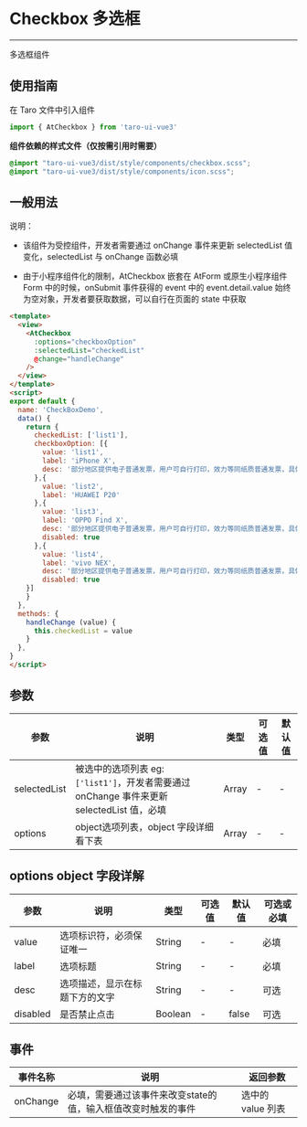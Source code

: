 # Checkbox 多选框

---
多选框组件

## 使用指南

在 Taro 文件中引入组件

```typescript
import { AtCheckbox } from 'taro-ui-vue3'
```

**组件依赖的样式文件（仅按需引用时需要）**

```scss
@import "taro-ui-vue3/dist/style/components/checkbox.scss";
@import "taro-ui-vue3/dist/style/components/icon.scss";
```

## 一般用法

说明：

* 该组件为受控组件，开发者需要通过 onChange 事件来更新 selectedList 值变化，selectedList 与 onChange 函数必填

* 由于小程序组件化的限制，AtCheckbox 嵌套在 AtForm 或原生小程序组件 Form 中的时候，onSubmit 事件获得的 event 中的 event.detail.value 始终为空对象，开发者要获取数据，可以自行在页面的 state 中获取

```html
<template>
  <view>
    <AtCheckbox
      :options="checkboxOption"
      :selectedList="checkedList"
      @change="handleChange"
    />
  </view>
</template>
<script>
export default {
  name: 'CheckBoxDemo',
  data() {
    return {
      checkedList: ['list1'],
      checkboxOption: [{
        value: 'list1',
        label: 'iPhone X',
        desc: '部分地区提供电子普通发票，用户可自行打印，效力等同纸质普通发票，具体以实际出具的发票类型为准。'
      },{
        value: 'list2',
        label: 'HUAWEI P20'
      },{
        value: 'list3',
        label: 'OPPO Find X',
        desc: '部分地区提供电子普通发票，用户可自行打印，效力等同纸质普通发票，具体以实际出具的发票类型为准。',
        disabled: true
      },{
        value: 'list4',
        label: 'vivo NEX',
        desc: '部分地区提供电子普通发票，用户可自行打印，效力等同纸质普通发票，具体以实际出具的发票类型为准。',
        disabled: true
    }]
    }
  },
  methods: {
    handleChange (value) {
      this.checkedList = value
    }
  },
}
</script>

```


## 参数

| 参数         | 说明                                  | 类型  | 可选值 | 默认值 |
| ------------ | ------------------------------------- | ----- | ------ | ------ |
| selectedList | 被选中的选项列表 eg: `['list1']`，开发者需要通过 onChange 事件来更新 selectedList 值，必填       | Array | -      | -      |
| options      | object选项列表，object 字段详细看下表 | Array | -      | -      |

## options object 字段详解

| 参数     | 说明     | 类型    | 可选值 | 默认值 | 可选或必填 |
| -------- | -------| ------- | ------ | ------ | ------- |
| value    | 选项标识符，必须保证唯一       | String  | -  | -  | 必填       |
| label    | 选项标题                       | String  | -      | -      | 必填       |
| desc     | 选项描述，显示在标题下方的文字 | String  | -      | -      | 可选       |
| disabled | 是否禁止点击                   | Boolean | -      | false  | 可选       |

## 事件

| 事件名称 | 说明                     | 返回参数          |
| -------- | ------------------------ | ----------------- |
| onChange | 必填，需要通过该事件来改变state的值，输入框值改变时触发的事件 | 选中的 value 列表 |
